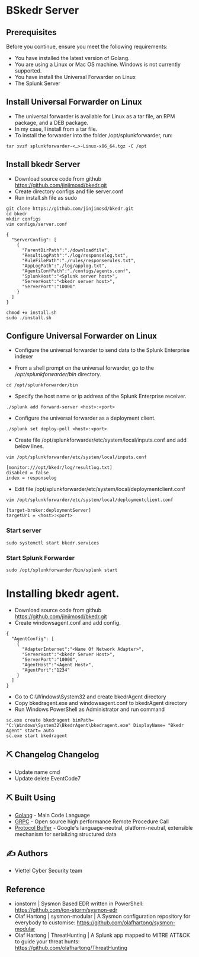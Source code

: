 # BSkedr Server

## Prerequisites
Before you continue, ensure you meet the following requirements:
 
- You have installed the latest version of Golang.
- You are using a Linux or Mac OS machine. Windows is not currently supported.
- You have install the Universal Forwarder on Linux
- The Splunk Server

## Install Universal Forwarder on Linux

- The universal forwarder is available for Linux as a tar file, an RPM package, and a DEB package.
- In my case, I install from a tar file.
- To install the forwarder into the folder /opt/splunkforwarder, run:

```
tar xvzf splunkforwarder-<…>-Linux-x86_64.tgz -C /opt
```

## Install bkedr Server
- Download source code from github https://github.com/jinjimosd/bkedr.git
- Create directory configs and file server.conf
- Run install.sh file as sudo
```
git clone https://github.com/jinjimosd/bkedr.git
cd bkedr
mkdir configs
vim configs/server.conf

{
  "ServerConfig": [
    {
      "ParentDirPath":"./downloadfile",
      "ResultLogPath":"./log/responselog.txt",
      "RuleFilePath":"./rules/responserules.txt",
      "AppLogPath":"./log/applog.txt",
      "AgentsConfPath":"./configs/agents.conf",
      "SplunkHost":"<Splunk server host>",
      "ServerHost":"<bkedr server host>",
      "ServerPort":"10000"
    }
  ]
}

chmod +x install.sh
sudo ./install.sh
```
## Configure Universal Forwarder on Linux
- Configure the universal forwarder to send data to the Splunk Enterprise indexer 

- From a shell prompt on the universal forwarder, go to the */opt/splunkforwarder/bin* directory.
```
cd /opt/splunkforwarder/bin
```

- Specify the host name or ip address of the Splunk Enterprise receiver.
```
./splunk add forward-server <host>:<port>
```

- Configure the universal forwarder as a deployment client.
```
./splunk set deploy-poll <host>:<port>
```

- Create file /opt/splunkforwarder/etc/system/local/inputs.conf and add below lines.
```
vim /opt/splunkforwarder/etc/system/local/inputs.conf

[monitor:///opt/bkedr/log/resultlog.txt]
disabled = false
index = responselog
```
- Edit file /opt/splunkforwarder/etc/system/local/deploymentclient.conf 
```
vim /opt/splunkforwarder/etc/system/local/deploymentclient.conf 

[target-broker:deploymentServer]
targetUri = <host>:<port>
```

### Start server
```
sudo systemctl start bkedr.services
```
### Start Splunk Forwarder
```
sudo /opt/splunkforwarder/bin/splunk start
```

# Installing bkedr agent.
- Download source code from github https://github.com/jinjimosd/bkedr.git
- Create windowsagent.conf and add config.

```
{
  "AgentConfig": [
    {
      "AdapterInternet":"<Name Of Network Adapter>",
      "ServerHost":"<bkedr Server Host>",
      "ServerPort":"10000",
      "AgentHost":"<Agent Host>",
      "AgentPort":"1234"
    }
  ]
}
```
- Go to C:\Windows\System32 and create bkedrAgent directory
- Copy bkedragent.exe and windowsagent.conf to bkedrAgent directory 
- Run Windows PowerShell as Administrator and run command
```
sc.exe create bkedragent binPath= "C:\Windows\System32\BkedrAgent\bkedragent.exe" DisplayName= "Bkedr Agent" start= auto
sc.exe start bkedragent
```
## ⛏️ Changelog <a name = "Changelog">Changelog</a>

- Update name cmd
- Update delete EventCode7

## ⛏️ Built Using <a name = "built_using"></a>

- [Golang](https://golang.org/) - Main Code Language
- [GRPC](https://grpc.io/) - Open source high performance Remote Procedure Call
- [Protocol Buffer](https://developers.google.com/protocol-buffers) - Google's language-neutral, platform-neutral, extensible mechanism for serializing structured data

## ✍️ Authors <a name = "authors"></a>
- Viettel Cyber Security team

## Reference
- ionstorm | Sysmon Based EDR written in PowerShell: https://github.com/ion-storm/sysmon-edr
- Olaf Hartong | sysmon-modular | A Sysmon configuration repository for everybody to customise: https://github.com/olafhartong/sysmon-modular
- Olaf Hartong | ThreatHunting | A Splunk app mapped to MITRE ATT&CK to guide your threat hunts: https://github.com/olafhartong/ThreatHunting